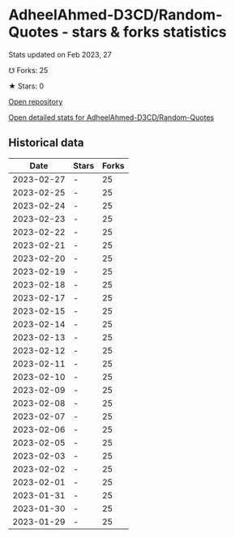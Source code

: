 # AdheelAhmed-D3CD/Random-Quotes - stars & forks statistics

Stats updated on Feb 2023, 27

☋ Forks: 25

★ Stars: 0

[Open repository](https://github.com/AdheelAhmed-D3CD/Random-Quotes)

[Open detailed stats for AdheelAhmed-D3CD/Random-Quotes](https://reviewgithub.com/rep/AdheelAhmed-D3CD/Random-Quotes)

## Historical data
| Date | Stars | Forks |
|------|-------|-------|
| 2023-02-27 | - | 25 | 
| 2023-02-25 | - | 25 | 
| 2023-02-24 | - | 25 | 
| 2023-02-23 | - | 25 | 
| 2023-02-22 | - | 25 | 
| 2023-02-21 | - | 25 | 
| 2023-02-20 | - | 25 | 
| 2023-02-19 | - | 25 | 
| 2023-02-18 | - | 25 | 
| 2023-02-17 | - | 25 | 
| 2023-02-15 | - | 25 | 
| 2023-02-14 | - | 25 | 
| 2023-02-13 | - | 25 | 
| 2023-02-12 | - | 25 | 
| 2023-02-11 | - | 25 | 
| 2023-02-10 | - | 25 | 
| 2023-02-09 | - | 25 | 
| 2023-02-08 | - | 25 | 
| 2023-02-07 | - | 25 | 
| 2023-02-06 | - | 25 | 
| 2023-02-05 | - | 25 | 
| 2023-02-03 | - | 25 | 
| 2023-02-02 | - | 25 | 
| 2023-02-01 | - | 25 | 
| 2023-01-31 | - | 25 | 
| 2023-01-30 | - | 25 | 
| 2023-01-29 | - | 25 | 

